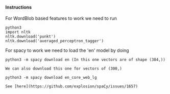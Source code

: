 #### Instructions
For WordBlob based features to work we need to run

    python3
    import nltk
    nltk.download('punkt')
    nltk.download('averaged_perceptron_tagger')

For spacy to work we need to load the 'en' model by doing

    python3 -m spacy download en (In this one vectors are of shape (384,))

    We can also download this one for vectors of (300,)

    python3 -m spacy download en_core_web_lg

    See [here](https://github.com/explosion/spaCy/issues/1657)
